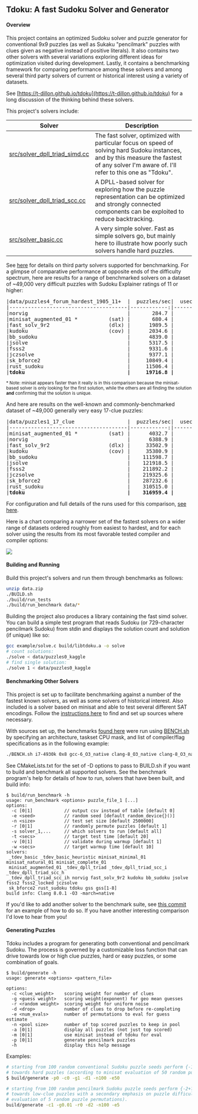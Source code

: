 ## Tdoku: A fast Sudoku Solver and Generator

#### Overview
This project contains an optimized Sudoku solver and puzzle generator for conventional 9x9 puzzles (as well as Sukaku
"pencilmark" puzzles with clues given as negative instead of positive literals). It also contains two 
other solvers with several variations exploring different ideas for optimization visited during
development. Lastly, it contains a benchmarking framework for comparing performance among these 
solvers and among several third party solvers of current or historical interest using a variety of
datasets. 

See [https://t-dillon.github.io/tdoku](https://t-dillon.github.io/tdoku) for a long discussion of the thinking behind these solvers.

This project's solvers include:

Solver | Description
-------|------------
[src/solver_dpll_triad_simd.cc](https://github.com/t-dillon/tdoku/blob/master/src/solver_dpll_triad_simd.cc) | The fast solver, optimized with particular focus on speed of solving hard Sudoku instances, and by this measure the fastest of any solver I'm aware of. I'll refer to this one as "Tdoku".
[src/solver_dpll_triad_scc.cc](https://github.com/t-dillon/tdoku/blob/master/src/solver_dpll_triad_scc.cc) | A DPLL-based solver for exploring how the puzzle representation can be optimized and strongly connected components can be exploited to reduce backtracking.
[src/solver_basic.cc](https://github.com/t-dillon/tdoku/blob/master/src/solver_basic.cc) | A very simple solver. Fast as simple solvers go, but mainly here to illustrate how poorly such solvers handle hard puzzles.

See [here](https://github.com/t-dillon/tdoku/blob/master/other/README.md) for details on third party solvers
supported for benchmarking. For a glimpse of comparative performance at opposite ends of the difficulty 
spectrum, here are results for a range of benchmarked solvers on a dataset of ~49,000 very
difficult puzzles with Sudoku Explainer ratings of 11 or higher:

<pre>
|data/puzzles4_forum_hardest_1905_11+  |  puzzles/sec|  usec/puzzle|   %no_guess|  guesses/puzzle|
|--------------------------------------|------------:|------------:|-----------:|---------------:|
|norvig                                |       284.7 |      3512.8 |       0.0% |         185.64 |
|minisat_augmented_01 *          (sat) |       680.4 |      1469.8 |       0.0% |          63.29 |
|fast_solv_9r2                   (dlx) |      1989.5 |       502.6 |       0.0% |         172.32 |
|kudoku                          (cov) |      2034.6 |       491.5 |        N/A |            N/A |
|bb_sudoku                             |      4839.0 |       206.7 |       0.0% |         200.41 |
|jsolve                                |      5317.5 |       188.1 |       0.0% |         213.38 |
|fsss2                                 |      9331.6 |       107.2 |       0.0% |         139.23 |
|jczsolve                              |      9377.1 |       106.6 |       0.0% |         171.20 |
|sk_bforce2                            |     10849.4 |        92.2 |       0.0% |         122.64 |
|rust_sudoku                           |     11506.4 |        86.9 |        N/A |            N/A |
|<b>tdoku                                 |     19716.8 |        50.7 |       0.0% |          64.95 </b>|
</pre>
<small>* Note: minisat appears faster than it really is in this comparison because the minisat-based solver 
is only looking for the first solution, while the others are all finding the solution <b>and</b> 
confirming that the solution is unique.</small>

And here are results on the well-known and commonly-benchmarked dataset of ~49,000 generally very easy 17-clue puzzles:

<pre>
|data/puzzles1_17_clue                 |  puzzles/sec|  usec/puzzle|   %no_guess|  guesses/puzzle|
|--------------------------------------|------------:|------------:|-----------:|---------------:|
|minisat_augmented_01 *          (sat) |      4032.7 |       248.0 |      76.3% |           0.84 |
|norvig                                |      6388.9 |       156.5 |      44.6% |           4.84 |
|fast_solv_9r2                   (dlx) |     33502.9 |        29.8 |      44.6% |           4.47 |
|kudoku                          (cov) |     35380.9 |        28.3 |        N/A |            N/A |
|bb_sudoku                             |    111598.7 |         9.0 |      76.0% |           1.55 |
|jsolve                                |    121918.5 |         8.2 |      49.9% |           3.25 |
|fsss2                                 |    211892.2 |         4.7 |      76.0% |           0.95 |
|jczsolve                              |    219325.6 |         4.6 |      70.5% |           1.76 |
|sk_bforce2                            |    287232.6 |         3.5 |      74.1% |           1.02 |
|rust_sudoku                           |    310515.0 |         3.2 |        N/A |            N/A |
|<b>tdoku                                 |    316959.4 |         3.2 |      78.7% |           0.61 </b>|
</pre>

For configuration and full details of the runs used for this comparison, [see here](https://github.com/t-dillon/tdoku/tree/master/benchmarks/GCE-c2-standard-4_clang-8_O3_native_pgo).

Here is a chart comparing a narrower set of the fastest solvers on a wider range of datasets 
ordered roughly from easiest to hardest, and for each solver using the results from its most 
favorable tested compiler and compiler options:

![](https://docs.google.com/spreadsheets/d/e/2PACX-1vTo3FphfVi9gixAs4nX4nNvLl_sgOZ4lgrqSly32jkGUOBWM92IpYaDg4H7R_3dpo-R3VRl5Ei9DnEE/pubchart?oid=1180131374&format=image)

#### Building and Running

Build this project's solvers and run them through benchmarks as follows:

```bash
unzip data.zip
./BUILD.sh
./build/run_tests
./build/run_benchmark data/*
```
Building the project also produces a library containing the fast simd solver.  You can build a 
simple test program that reads Sudoku (or 729-character pencilmark Sudoku) from stdin and displays 
the solution count and solution (if unique) like so:

```bash
gcc example/solve.c build/libtdoku.a -o solve
# count solutions:
./solve < data/puzzles0_kaggle
# find single solution:
./solve 1 < data/puzzles0_kaggle
```

#### Benchmarking Other Solvers

This project is set up to facilitate benchmarking against a number of the fastest known solvers, as
well as some solvers of historical interest. Also included is a solver based on minisat and able to
test several different SAT encodings. 
Follow the [instructions here](https://github.com/t-dillon/tdoku/blob/master/other/README.md) to find
and set up sources where necessary.

With sources set up, the benchmarks [found here](https://github.com/t-dillon/tdoku/tree/master/benchmarks) were run 
using [BENCH.sh](https://github.com/t-dillon/tdoku/blob/master/BENCH.sh) by specifying an architecture, taskset CPU mask, and list of compiler/flag specifications as
in the following example:

```bash
./BENCH.sh i7-4930k 0x8 gcc-6_O3_native clang-8_O3_native clang-8_O3_native_pgo ...
```

See CMakeLists.txt for the set of -D options to pass to BUILD.sh if you want to build and benchmark
all supported solvers. See the benchmark program's help for details of how to run, solvers that
have been built, and build info:

```
$ build/run_benchmark -h
usage: run_benchmark <options> puzzle_file_1 [...] 
options:
  -c [0|1]            // output csv instead of table [default 0]
  -e <seed>           // random seed [default random_device{}()]
  -n <size>           // test set size [default 2500000]
  -r [0|1]            // randomly permute puzzles [default 1]
  -s solver_1,...     // which solvers to run [default all]
  -t <secs>           // target test time [default 20]
  -v [0|1]            // validate during warmup [default 1]
  -w <secs>           // target warmup time [default 10]
solvers: 
 _tdev_basic _tdev_basic_heuristic minisat_minimal_01 minisat_natural_01 minisat_complete_01 
 minisat_augmented_01 _tdev_dpll_triad _tdev_dpll_triad_scc_i _tdev_dpll_triad_scc_h 
 _tdev_dpll_triad_scc_ih norvig fast_solv_9r2 kudoku bb_sudoku jsolve fsss2 fsss2_locked jczsolve 
 sk_bforce2 rust_sudoku tdoku gss gss[1-8]
build info: Clang 8.0.1 -O3 -march=native
```

If you'd like to add another solver to the benchmark suite, see [this commit](https://github.com/t-dillon/tdoku/commit/98b599074a00f15b7a13761053b984e237b8511a) for an example of
how to do so. If you have another interesting comparison I'd love to hear from you!

#### Generating Puzzles

Tdoku includes a program for generating both conventional and pencilmark Sudoku. The process is
governed by a customizable loss function that can drive towards low or high clue puzzles, hard
or easy puzzles, or some combination of goals.
```
$ build/generate -h
usage: generate <options> <pattern_file>

options:
  -c <clue_weight>    scoring weight for number of clues
  -g <guess weight>   scoring weight(exponent) for geo mean guesses
  -r <random weight>  scoring weight for uniform noise
  -d <drop>           number of clues to drop before re-completing
  -e <num_evals>      number of permutations to eval for guess estimate
  -n <pool size>      number of top scored puzzles to keep in pool
  -a [0|1]            display all puzzles (not just top scored)
  -m [0|1]            use minisat instead of tdoku for eval
  -p [0|1]            generate pencilmark puzzles
  -h                  display this help message
```
Examples:
```bash
# starting from 100 random conventional Sudoku puzzle seeds perform {-1+?} generation driving 
# towards hard puzzles (according to minisat evaluation of 50 random puzzle permutations). 
$ build/generate -p0 -c0 -g1 -d1 -n100 -e50

# starting from 100 random pencilmark Sudoku puzzle seeds perform {-2+?} generation driving  
# towards low-clue puzzles with a secondary emphasis on puzzle difficulty (according to minisat 
# evaluation of 5 random puzzle permutations). 
build/generate -c1 -g0.01 -r0 -d2 -n100 -e5
```
